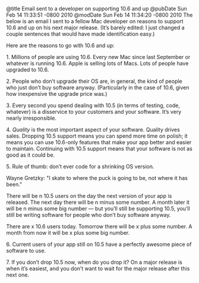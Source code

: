@title Email sent to a developer on supporting 10.6 and up
@pubDate Sun Feb 14 11:33:51 -0800 2010
@modDate Sun Feb 14 11:34:20 -0800 2010
The below is an email I sent to a fellow Mac developer on reasons to support 10.6 and up on his next major release. (It’s barely edited: I just changed a couple sentences that would have made identification easy.)

Here are the reasons to go with 10.6 and up:

1\. Millions of people are using 10.6. Every new Mac since last September or whatever is running 10.6. Apple is selling lots of Macs. Lots of people have upgraded to 10.6.

2\. People who don’t upgrade their OS are, in general, the kind of people who just don’t buy software anyway. (Particularly in the case of 10.6, given how inexpensive the upgrade price was.)

3\. Every second you spend dealing with 10.5 (in terms of testing, code, whatever) is a disservice to your customers and your software. It’s very nearly irresponsible.

4\. *Quality* is the most important aspect of your software. Quality drives sales. Dropping 10.5 support means you can spend more time on polish; it means you can use 10.6-only features that make your app better and easier to maintain. Continuing with 10.5 support means that your software is not as good as it could be.

5\. Rule of thumb: don’t ever code for a shrinking OS version.

Wayne Gretzky: "I skate to where the puck is going to be, not where it has been."

There will be n 10.5 users on the day the next version of your app is released. The next day there will be n minus some number. A month later it will be n minus some big number — but you’ll still be supporting 10.5, you’ll still be writing software for people who don’t buy software anyway.

There are x 10.6 users today. Tomorrow there will be x plus some number. A month from now it will be x plus some big number.

6\. Current users of your app still on 10.5 have a perfectly awesome piece of software to use.

7\. If you don’t drop 10.5 now, when do you drop it? On a major release is when it’s easiest, and you don’t want to wait for the major release after this next one.
